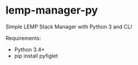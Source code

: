 # lemp-manager-py
Simple LEMP Stack Manager with Python 3 and CLI

Requirements:
 - Python 3.4+
 - pip install pyfiglet
